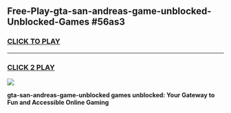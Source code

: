 
## Free-Play-gta-san-andreas-game-unblocked-Unblocked-Games #56as3
<h3>
<a href="https://news.freeplayer.one?title=gta-san-andreas-game-unblocked&ref=8M">CLICK TO PLAY</a></h3>
<hr>

<h3>
<a href="https://news.freeplayer.one?title=gta-san-andreas-game-unblocked&ref=8M">CLICK 2 PLAY</a>
  
</h3>

<a href="https://news.freeplayer.one?title=gta-san-andreas-game-unblocked&ref=8M"><img src="https://clearcache.store/games.png"></a>


**gta-san-andreas-game-unblocked games unblocked: Your Gateway to Fun and Accessible Online Gaming**
